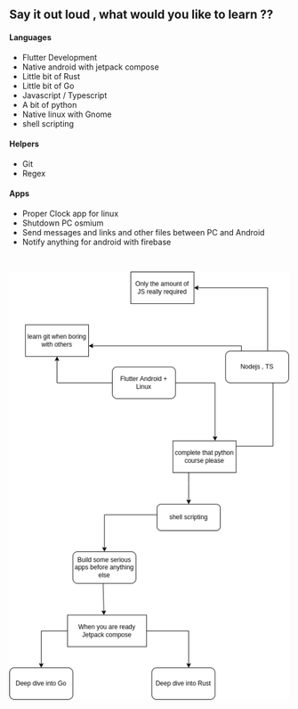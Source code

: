 ## Say it out loud , what would you like to learn ??


#### Languages

*   Flutter Development
*   Native android with jetpack compose
*   Little bit of Rust
*   Little bit of Go
*   Javascript / Typescript 
*   A bit of python
*   Native linux with Gnome
*   shell scripting


#### Helpers

*   Git
*   Regex

#### Apps


*   Proper Clock app for linux
*   Shutdown PC osmium
*   Send messages and links and other files between PC and Android
*   Notify anything for android with firebase

<br>

![plan](plan.io.drawio.png)
